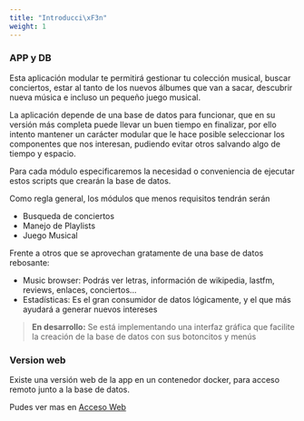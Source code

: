 ```yaml
---
title: "Introducci\xF3n"
weight: 1
---
```


### APP y DB
Esta aplicación modular te permitirá gestionar tu colección musical, buscar conciertos, estar al tanto de los nuevos álbumes que van a sacar, descubrir nueva música e incluso un pequeño juego musical.

La aplicación depende de una base de datos para funcionar, que en su versión más completa puede llevar un buen tiempo en finalizar, por ello intento mantener un carácter modular que le hace posible seleccionar los componentes que nos interesan, pudiendo evitar otros salvando algo de tiempo y espacio.

Para cada módulo especificaremos la necesidad o conveniencia de ejecutar estos scripts que crearán la base de datos.

Como regla general, los módulos que menos requisitos tendrán serán
- Busqueda de conciertos
- Manejo de Playlists
- Juego Musical

Frente a otros que se aprovechan gratamente de una base de datos rebosante:
- Music browser: Podrás ver letras, información de wikipedia, lastfm, reviews, enlaces, conciertos...
- Estadísticas: Es el gran consumidor de datos lógicamente, y el que más ayudará a generar nuevos intereses

> **En desarrollo:**
> Se está implementando una interfaz gráfica que facilite la creación de la base de datos con sus botoncitos y menús

### Version web
Existe una versión web de la app en un contenedor docker, para acceso remoto junto a la base de datos. 

Pudes ver mas en [Acceso Web](https://volteret4.github.io/music-fuzzy-doc/web_docker/index.html)